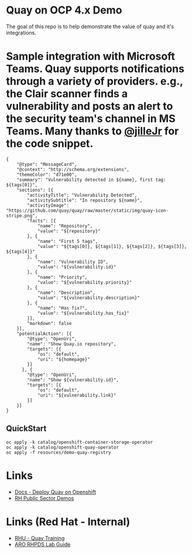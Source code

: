 # Quay on OCP 4.x Demo

The goal of this repo is to help demonstrate the value of quay and it's integrations.

# Sample integration with Microsoft Teams. Quay supports notifications through a variety of providers. e.g., the Clair scanner finds a vulnerability and posts an alert to the security team's channel in MS Teams. Many thanks to [@jilleJr][1] for the code snippet.

```shell
{
    "@type": "MessageCard",
    "@context": "http://schema.org/extensions",
    "themeColor": "d71e00",
    "summary": "Vulnerability detected in ${name}, first tag: ${tags[0]}",
    "sections": [{
        "activityTitle": "Vulnerability Detected",
        "activitySubtitle": "In repository ${name}",
        "activityImage": "https://github.com/quay/quay/raw/master/static/img/quay-icon-stripe.png",
        "facts": [{
            "name": "Repository",
            "value": "${repository}"
        }, {
            "name": "First 5 tags",
            "value": "${tags[0]}, ${tags[1]}, ${tags[2]}, ${tags[3]}, ${tags[4]}"
        }, {
            "name": "Vulnerability ID",
            "value": "${vulnerability.id}"
        }, {
            "name": "Priority",
            "value": "${vulnerability.priority}"
        }, {
            "name": "Description",
            "value": "${vulnerability.description}"
        }, {
            "name": "Has fix?",
            "value": "${vulnerability.has_fix}"
        }],
        "markdown": false
    }],
    "potentialAction": [{
        "@type": "OpenUri",
        "name": "Show Quay.io repository",
        "targets": [{
            "os": "default",
            "uri": "${homepage}"
        }]
      }, {
        "@type": "OpenUri",
        "name": "Show ${vulnerability.id}",
        "targets": [{
            "os": "default",
            "uri": "${vulnerability.link}"
        }]
    }]
}
```

## QuickStart
```
oc apply -k catalog/openshift-container-storage-operator
oc apply -k catalog/openshift-quay-operator
oc apply -f resources/demo-quay-registry
```

# Links
- [Docs - Deploy Quay on Openshift][2]
- [RH Public Sector Demos][3]

# Links (Red Hat - Internal)
- [RHU - Quay Training][4]
- [ARO RHPDS Lab Guide][5]

[1]:	https://github.com/codekow/demo-quay
[2]:	https://access.redhat.com/documentation/en-us/red_hat_quay/3.6/html/deploy_red_hat_quay_on_openshift_with_the_quay_operator/index
[3]:	https://redhatgov.io
[4]:	https://start.learning.redhat.com/totara/1929
[5]:	https://red.ht/ARORHPDS